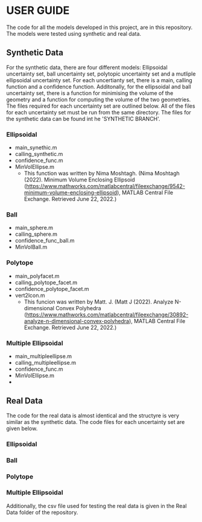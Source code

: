 # USER GUIDE
The code for all the models developed in this project, are in this repository. The models were tested using synthetic and real data.

## Synthetic Data
For the synthetic data, there are four different models: Ellipsoidal uncertainty set, ball uncertainty set, polytopic uncertainty set and a mutliple ellipsoidal uncertainty set. For each uncertianty set, there is a main, calling function and a confidence function. Additonally, for the ellipsoidal and ball uncertainty set, there is a function for minimising the volume of the geometry and a function for computing the volume of the two geometries. The files required for each uncertainty set are outlined below. All of the files for each uncertainty set must be run from the same directory. 
The files for the synthetic data can be found int he 'SYNTHETIC BRANCH'. 

### Ellipsoidal
- main_synethic.m
- calling_synthetic.m
- confidence_func.m
- MinVolEllipse.m
  -   This function was written by Nima Moshtagh.  (Nima Moshtagh (2022). Minimum Volume Enclosing Ellipsoid (https://www.mathworks.com/matlabcentral/fileexchange/9542-minimum-volume-enclosing-ellipsoid), MATLAB Central File Exchange. Retrieved June 22, 2022.)
 
 
### Ball
- main_sphere.m
- calling_sphere.m
- confidence_func_ball.m
- MinVolBall.m

### Polytope
- main_polyfacet.m
- calling_polytope_facet.m
- confidence_polytope_facet.m
- vert2lcon.m
    - This funcion was written by Matt. J. (Matt J (2022). Analyze N-dimensional Convex Polyhedra (https://www.mathworks.com/matlabcentral/fileexchange/30892-analyze-n-dimensional-convex-polyhedra), MATLAB Central File Exchange. Retrieved June 22, 2022.)

### Multiple Ellipsoidal
- main_multipleellipse.m
- calling_multipleellipse.m
- confidence_func.m
- MinVolEllipse.m
- 



## Real Data
The code for the real data is almost identical and the structyre is very similar as the synthetic data. The code files for each uncertainty set are given below.

### Ellipsoidal

### Ball

### Polytope

### Multiple Ellipsoidal

  
  
  
Additionally, the csv file used for testing the real data is given in the Real Data folder of the repository. 

